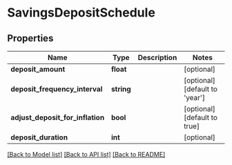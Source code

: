# SavingsDepositSchedule

## Properties
Name | Type | Description | Notes
------------ | ------------- | ------------- | -------------
**deposit_amount** | **float** |  | [optional] 
**deposit_frequency_interval** | **string** |  | [optional] [default to 'year']
**adjust_deposit_for_inflation** | **bool** |  | [optional] [default to true]
**deposit_duration** | **int** |  | [optional] 

[[Back to Model list]](../README.md#documentation-for-models) [[Back to API list]](../README.md#documentation-for-api-endpoints) [[Back to README]](../README.md)


